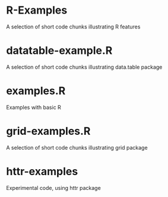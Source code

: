 # R-Examples
A selection of short code chunks illustrating R features

# datatable-example.R
A selection of short code chunks illustrating data.table package

# examples.R
Examples with basic R

# grid-examples.R
A selection of short code chunks illustrating grid package

# httr-examples
Experimental code, using httr package

